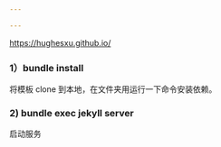 ```yaml
---

---
```


https://hughesxu.github.io/


### 1）bundle install
将模板 clone 到本地，在文件夹用运行一下命令安装依赖。


### 2) bundle exec jekyll server
启动服务